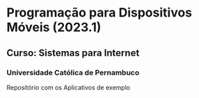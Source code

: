 # Programação para Dispositivos Móveis (2023.1)

## Curso: Sistemas para Internet

### Universidade Católica de Pernambuco

Repositório com os Aplicativos de exemplo
